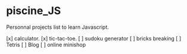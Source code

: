 # piscine_JS
Personnal projects list to learn Javascript.

[x] calculator.
[x] tic-tac-toe.
[ ] sudoku generator
[ ] bricks breaking
[ ] Tetris
[ ] Blog
[ ] online minishop
